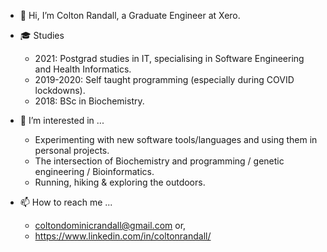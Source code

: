 - 👋 Hi, I’m Colton Randall, a Graduate Engineer at Xero. 

- :mortar_board: Studies
    - 2021: Postgrad studies in IT, specialising in Software Engineering and Health Informatics.
    - 2019-2020: Self taught programming (especially during COVID lockdowns).
    - 2018: BSc in Biochemistry.

- 👀 I’m interested in ... 
    - Experimenting with new software tools/languages and using them in personal projects. 
    - The intersection of Biochemistry and programming / genetic engineering / Bioinformatics. 
    - Running, hiking & exploring the outdoors.
     
- 📫 How to reach me ... 
    - coltondominicrandall@gmail.com or,
    - https://www.linkedin.com/in/coltonrandall/

<!---
ColtonRandall/ColtonRandall is a ✨ special ✨ repository because its `README.md` (this file) appears on your GitHub profile.
You can click the Preview link to take a look at your changes.
--->
